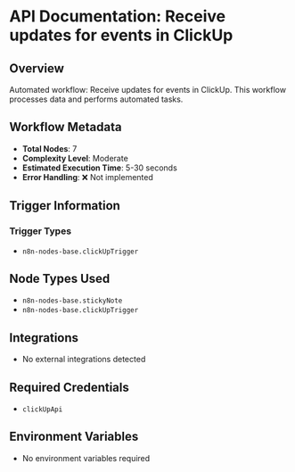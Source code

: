 # API Documentation: Receive updates for events in ClickUp

## Overview
Automated workflow: Receive updates for events in ClickUp. This workflow processes data and performs automated tasks.

## Workflow Metadata
- **Total Nodes**: 7
- **Complexity Level**: Moderate
- **Estimated Execution Time**: 5-30 seconds
- **Error Handling**: ❌ Not implemented

## Trigger Information
### Trigger Types
- `n8n-nodes-base.clickUpTrigger`

## Node Types Used
- `n8n-nodes-base.stickyNote`
- `n8n-nodes-base.clickUpTrigger`

## Integrations
- No external integrations detected

## Required Credentials
- `clickUpApi`

## Environment Variables
- No environment variables required
